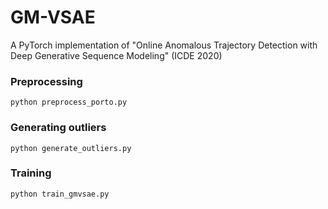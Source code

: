 # GM-VSAE
A PyTorch implementation of "Online Anomalous Trajectory Detection with Deep Generative Sequence Modeling" (ICDE 2020)

### Preprocessing
```
python preprocess_porto.py
```
### Generating outliers
```
python generate_outliers.py
```
### Training
```
python train_gmvsae.py
```
